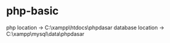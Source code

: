 # php-basic
php location -> C:\xampp\htdocs\phpdasar
database location -> C:\xampp\mysql\data\phpdasar
